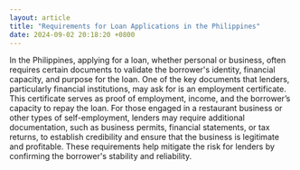 ```yaml
---
layout: article
title: "Requirements for Loan Applications in the Philippines"
date: 2024-09-02 20:18:20 +0800
---
```


<p>In the Philippines, applying for a loan, whether personal or business, often requires certain documents to validate the borrower's identity, financial capacity, and purpose for the loan. One of the key documents that lenders, particularly financial institutions, may ask for is an employment certificate. This certificate serves as proof of employment, income, and the borrower’s capacity to repay the loan. For those engaged in a restaurant business or other types of self-employment, lenders may require additional documentation, such as business permits, financial statements, or tax returns, to establish credibility and ensure that the business is legitimate and profitable. These requirements help mitigate the risk for lenders by confirming the borrower's stability and reliability.</p>